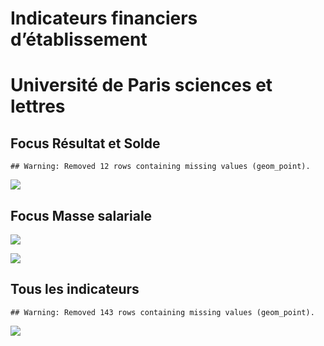 Indicateurs financiers d’établissement
================

# Université de Paris sciences et lettres

## Focus Résultat et Solde

    ## Warning: Removed 12 rows containing missing values (geom_point).

![](université_de_paris_sciences_et_lettres_files/figure-gfm/etab.focus-1.png)<!-- -->

## Focus Masse salariale

![](université_de_paris_sciences_et_lettres_files/figure-gfm/etab.focus.ms.et.pfe-1.png)<!-- -->

![](université_de_paris_sciences_et_lettres_files/figure-gfm/etab.focus.ms.vs.pfe-1.png)<!-- -->

## Tous les indicateurs

    ## Warning: Removed 143 rows containing missing values (geom_point).

![](université_de_paris_sciences_et_lettres_files/figure-gfm/etab-1.png)<!-- -->
